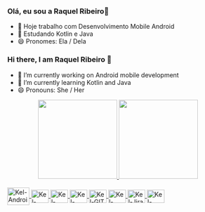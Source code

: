 ### Olá, eu sou a Raquel Ribeiro👋


- 🔭 Hoje trabalho com Desenvolvimento Mobile Android
- 🌱 Estudando Kotlin e Java
- 😄 Pronomes: Ela / Dela


### Hi there, I am Raquel Ribeiro 👋

- 🔭 I’m currently working on Android mobile development
- 🌱 I’m currently learning Kotlin and Java
- 😄 Pronouns: She / Her


<div align="center">
  <a href="https://github.com/raquelribeiro26">
  <img height="180em" src="https://github-readme-stats.vercel.app/api?username=raquelribeiro26&show_icons=true&theme=tokyonight&include_all_commits=true&count_private=true"/>
  <img height="180em" src="https://github-readme-stats.vercel.app/api/top-langs/?username=raquelribeiro26&layout=compact&langs_count=7&theme=tokyonight"/>
</div>

  
  <div style="display: inline_block"><br>
  <img align="center" alt="Kel-Android" height="40" width="50" src="https://cdn.jsdelivr.net/gh/devicons/devicon/icons/android/android-original.svg">
  <img align="center" alt="Kel-Kotlin" height="30" width="40" src="https://cdn.jsdelivr.net/gh/devicons/devicon/icons/kotlin/kotlin-original.svg">
  <img align="center" alt="Kel-Java" height="30" width="40" src="https://cdn.jsdelivr.net/gh/devicons/devicon/icons/java/java-original.svg">
  <img align="center" alt="Kel-AWS" height="30" width="40" src="https://cdn.jsdelivr.net/gh/devicons/devicon/icons/amazonwebservices/amazonwebservices-original.svg">
  <img align="center" alt="Kel-GIT" height="30" width="40" src="https://cdn.jsdelivr.net/gh/devicons/devicon/icons/git/git-original.svg">
  <img align="center" alt="Kel-GitLab" height="30" width="40" src="https://cdn.jsdelivr.net/gh/devicons/devicon/icons/gitlab/gitlab-original.svg">
  <img align="center" alt="Kel-Jira" height="30" width="40" src="https://cdn.jsdelivr.net/gh/devicons/devicon/icons/jira/jira-original.svg">
  <img align="center" alt="Kel-Trello" height="30" width="40" src="https://cdn.jsdelivr.net/gh/devicons/devicon/icons/trello/trello-plain.svg">   
</div>


